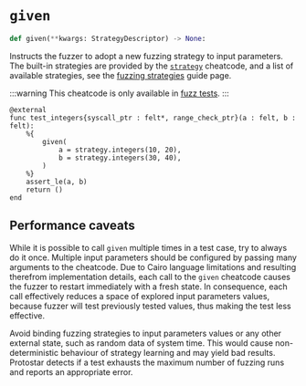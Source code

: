# `given`

```python
def given(**kwargs: StrategyDescriptor) -> None:
```

Instructs the fuzzer to adopt a new fuzzing strategy to input parameters.
The built-in strategies are provided by the [`strategy`](./strategy.md) cheatcode, and a list of
available strategies, see the [fuzzing strategies](../03-fuzzing/strategies.md) guide page.

:::warning
This cheatcode is only available in [fuzz tests](../fuzzing).
:::

```cairo title="Example"
@external
func test_integers{syscall_ptr : felt*, range_check_ptr}(a : felt, b : felt):
    %{
        given(
            a = strategy.integers(10, 20),
            b = strategy.integers(30, 40),
        )
    %}
    assert_le(a, b)
    return ()
end
```

## Performance caveats

While it is possible to call `given` multiple times in a test case, try to always do it once.
Multiple input parameters should be configured by passing many arguments to the cheatcode.
Due to Cairo language limitations and resulting therefrom implementation details,
each call to the `given` cheatcode causes the fuzzer to restart immediately with a fresh state.
In consequence, each call effectively reduces a space of explored input parameters values,
because fuzzer will test previously tested values, thus making the test less effective.

Avoid binding fuzzing strategies to input parameters values or any other external state,
such as random data of system time.
This would cause non-deterministic behaviour of strategy learning and may yield bad results.
Protostar detects if a test exhausts the maximum number of fuzzing runs and reports an appropriate
error.
